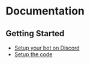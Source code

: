 # Documentation

## Getting Started

- [Setup your bot on Discord](SETUP.md)
- [Setup the code](START.md)
